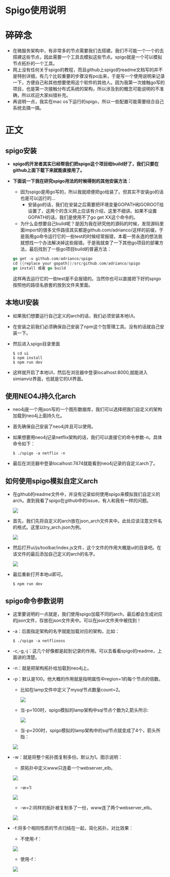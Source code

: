 # Spigo使用说明

碎碎念
====

- 在微服务架构中，有非常多的节点需要我们去搭建。我们不可能一个一个的去搭建这些节点，因此需要一个工具去模拟这些节点。spigo就是一个可以模拟节点拓扑的一个工具。
- 网上没有任何关于spigo的教程，而且github上spigo的readme文档写的并不是特别详细，有几个比较重要的步骤没有po出来，于是写一个使用说明来记录一下，方便自己和其他想要使用这个软件的其他人。因为我第一次接触go写的项目，也是第一次接触分布式系统的架构，所以涉及到的概念可能说明的不准确，所以欢迎大家纠错补充。
- 再说明一点，我实在mac os下运行的spigo，所以一些配置可能需要结合自己系统去搞一搞。

正文
====

spigo安装
-----

- **spigo的开发者其实已经帮我们把spigo这个项目给build好了，我们只要在github上面下载下来就能直接用了。**

- **下面说一下我在研究spigo用法的时候得到的其他安装方法：**

  - 因为spigo是用go写的，所以我就顺便把go给装了。但其实不安装go的话也是可以运行的...
    - 安装go的话，我们在安装之后需要把环境变量GOPATH和GOROOT给设置了，这两个的含义网上应该有介绍，这里不细讲。如果不设置GOPATH的话，我们是使用不了go get XX这个命令的。
  - 为什么会想要自己build呢？是因为我在研究他的源码的时候，发现源码里面import的很多文件路径其实都是github.com/adrianco/这样的前缀，于是我用go命令运行它的一些test的时候经常报错，本着一劳永逸的想法我就想找一个办法解决掉这些报错。于是我就查了一下其他go项目的部署方法，最后找到了一些go项目build的普遍方法：

  ```go
  go get -u github.com/adrianco/spigo
  cd {{replace your gopath}}/src/github.com/adrianco/spigo
  go install 或者 go build
  ```

  ​	这样再去运行它的一些test是不会报错的。当然你也可以直接把下好的spigo按照他的路径名嵌套的放到文件夹里面。

本地UI安装
----

- 如果我们想要运行自己定义的arch的话，我们必须安装本地UI。

- 在安装之前我们必须确保自己安装了npm这个包管理工具。没有的话就自己安装一下。

- 然后进入spigo目录里面

  ```shell
  $ cd ui
  $ npm install
  $ npm run dev
  ```

- 这样就开启了本地UI，然后在浏览器中登录localhost:8000,就能进入simianviz界面，也就是它的UI界面。

使用NEO4J持久化arch
----

- neo4j是一个用json写的一个图形数据库，我们可以选择把我们自定义的架构加载到neo4j上面持久化。

- 首先确保自己安装了neo4j并且可以使用。

- 如果想要用neo4j记录netflix架构的话，我们可以直接它的命令参数-n。具体命令如下：

  ```
  $ ./spigo -a netflix -n
  ```

- 最后在浏览器中登录localhost:7474就能看到neo4j记录的自定义arch了。

如何使用spigo模拟自定义arch
------
- 在github的readme文件中，并没有记录如何使用spigo来模拟我们自定义的arch。直到我看了spigo在github中的issue，有人和我有一样的问题。

  ![](png/1.png)

- 首先，我们先将自定义的arch放在json_arch文件夹中。此处应该注意文件名的格式。这里以try_arch.json为例。

  ![](png/2.png)

- 然后打开ui/js/toolbar/index.js文件，这个文件的作用大概是ui的目录吧。在该文件的最后添加自己定义的arch的名字。

  ![](png/3.png)

- 最后重新打开本地ui即可。

  ```
  $ npm run dev
  ```

spigo命令参数说明
----

- 这里要说明的一点就是，我们使用spigo加载不同的arch，最后都会生成对应的json文件，存放在json文件夹中。可以在json文件夹中被找到！

- -a：后面指定架构的名字就能加载对应的架构，比如：

  ```
  $ ./spigo -a netflixoss
  ```

- -c,-g,-j：这几个好像都是起到记录的作用。可以去看看spigo的readme，上面讲的清楚。

- -n：就是把架构拓扑给加载到neo4j上。

- -p：默认是100。他大概的作用就是指明属性中region=1的每个节点的倍数。

  - 比如在lamp文件中定义了mysql节点数量count=2。

    ![](png/4.png)

  - 当-p=100时，spigo模拟的lamp架构中sql节点个数为2,箭头所示:

    ![](png/5.png)

  - 当-p=200时，spigo模拟的lamp架构中的sql节点就变成了4个，箭头所指：

  ![](png/6.png)

- -w：就是将整个拓扑图复制多份。默认为1。图示说明：

  - 原拓扑中定义www只连着一个webserver_elb。

  ![](png/8.png)

  - -w=1:

  ![](png/7.png)

  - -w=2:同样的拓扑被复制多了一份，www连了两个webserver_elb。

  ![](png/9.png)

- -f:将多个相同性质的节点归结在一起，简化拓扑。对比效果：

  - 不使用-f：

  ![](png/10.png)

  - 使用-f：

  ![](png/11.png)
